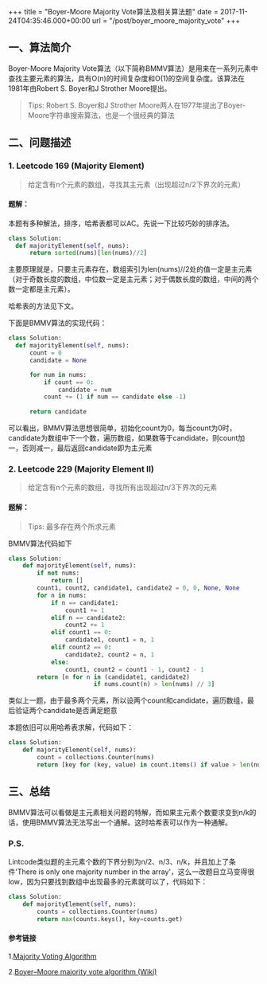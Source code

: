 +++
title = "Boyer-Moore Majority Vote算法及相关算法题"
date =  2017-11-24T04:35:46.000+00:00
url = "/post/boyer_moore_majority_vote"
+++
## 一、算法简介

Boyer-Moore Majority Vote算法（以下简称BMMV算法）是用来在一系列元素中查找主要元素的算法，具有O(n)的时间复杂度和O(1)的空间复杂度。该算法在1981年由Robert S. Boyer和J Strother Moore提出。

> Tips: Robert S. Boyer和J Strother Moore两人在1977年提出了Boyer-Moore字符串搜索算法，也是一个很经典的算法

## 二、问题描述

### 1. Leetcode 169 (Majority Element)

> 给定含有n个元素的数组，寻找其主元素（出现超过n/2下界次的元素）

#### **题解：**

本题有多种解法，排序，哈希表都可以AC。先说一下比较巧妙的排序法。

```python
class Solution:
  def majorityElement(self, nums):
      return sorted(nums)[len(nums)//2]
```

主要原理就是，只要主元素存在，数组索引为len(nums)//2处的值一定是主元素（对于奇数长度的数组，中位数一定是主元素；对于偶数长度的数组，中间的两个数一定都是主元素）。

哈希表的方法见下文。

下面是BMMV算法的实现代码：

```python
class Solution:
  def majorityElement(self, nums):
      count = 0
      candidate = None

      for num in nums:
          if count == 0:
              candidate = num
          count += (1 if num == candidate else -1)
            
      return candidate
```

可以看出，BMMV算法思想很简单，初始化count为0，每当count为0时，candidate为数组中下一个数，遍历数组，如果数等于candidate，则count加一，否则减一，最后返回candidate即为主元素

### 2. Leetcode 229 (Majority Element II)

> 给定含有n个元素的数组，寻找所有出现超过n/3下界次的元素

#### **题解：**

> Tips: 最多存在两个所求元素

BMMV算法代码如下

```python
class Solution:
    def majorityElement(self, nums):
        if not nums:
            return []
        count1, count2, candidate1, candidate2 = 0, 0, None, None
        for n in nums:
            if n == candidate1:
                count1 += 1
            elif n == candidate2:
                count2 += 1
            elif count1 == 0:
                candidate1, count1 = n, 1
            elif count2 == 0:
                candidate2, count2 = n, 1
            else:
                count1, count2 = count1 - 1, count2 - 1
        return [n for n in (candidate1, candidate2)
                        if nums.count(n) > len(nums) // 3]
```

类似上一题，由于最多两个元素，所以设两个count和candidate，遍历数组，最后验证两个candidate是否满足题意

本题依旧可以用哈希表求解，代码如下：

```python
class Solution:
    def majorityElement(self, nums):
        count = collections.Counter(nums)
        return [key for (key, value) in count.items() if value > len(nums) // 3]
```

## 三、总结

BMMV算法可以看做是主元素相关问题的特解，而如果主元素个数要求变到n/k的话，使用BMMV算法无法写出一个通解。这时哈希表可以作为一种通解。

### P.S.

Lintcode类似题的主元素个数的下界分别为n/2、n/3、n/k，并且加上了条件'There is only one majority number in the array'，这么一改题目立马变得很low，因为只要找到数组中出现最多的元素就可以了，代码如下：

```python
class Solution:
    def majorityElement(self, nums):
        counts = collections.Counter(nums)
        return max(counts.keys(), key=counts.get)
```

#### 参考链接

1\.[Majority Voting Algorithm](https://gregable.com/2013/10/majority-vote-algorithm-find-majority.html)

2\.[Boyer–Moore majority vote algorithm (Wiki)](https://en.wikipedia.org/wiki/Boyer%E2%80%93Moore_majority_vote_algorithm)
